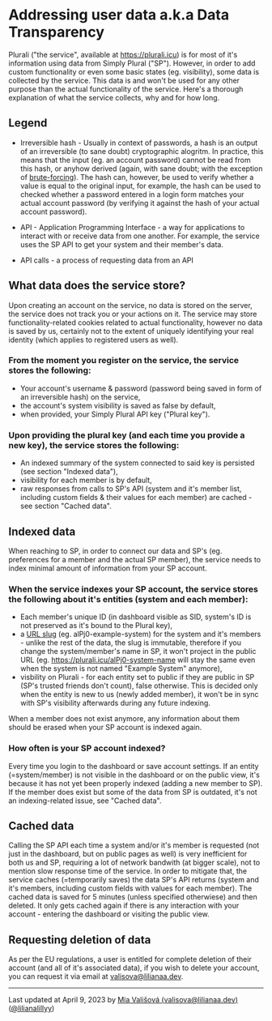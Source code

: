 
# Addressing user data a.k.a Data Transparency

Plurali ("the service", available at https://plurali.icu) is for most of it's information using data from Simply Plural ("SP"). However, in order to add custom functionality or even some basic states (eg. visibility), some data is collected by the service. This data is and won't be used for any other purpose than the actual functionality of the service. Here's a thorough explanation of what the service collects, why and for how long.

## Legend

- Irreversible hash - Usually in context of passwords, a hash is an output of an irreversible (to sane doubt) cryptographic alogritm. In practice, this means that the input (eg. an account password) cannot be read from this hash, or anyhow derived (again, with sane doubt; with the exception of [brute-forcing](https://en.wikipedia.org/wiki/Brute-force_attack)). The hash can, however, be used to verify whether a value is equal to the original input, for example, the hash can be used to checked whether a password entered in a login form matches your actual account password (by verifying it against the hash of your actual account password).

- API - Application Programming Interface - a way for applications to interact with or receive data from one another. For example, the service uses the SP API to get your system and their member's data.
- API calls - a process of requesting data from an API

## What data does the service store?

Upon creating an account on the service, no data is stored on the server, the service does not track you or your actions on it. The service may store functionality-related cookies related to actual functionality, however no data is saved by us, certainly not to the extent of uniquely identifying your real identity (which applies to registered users as well).

### From the moment you register on the service, the service stores the following:

- Your account's username & password (password being saved in form of an irreversible hash) on the service,
- the account's system visibility is saved as false by default,
- when provided, your Simply Plural API key ("Plural key").

### Upon providing the plural key (and each time you provide a new key), the service stores the following:

- An indexed summary of the system connected to said key is persisted (see section "Indexed data"),
- visibility for each member is by default,
- raw responses from calls to SP's API (system and it's member list, including custom fields & their values for each member) are cached - see section "Cached data".

## Indexed data

When reaching to SP, in order to connect our data and SP's (eg. preferences for a member and the actual SP member), the service needs to index minimal amount of information from your SP account.

### When the service indexes your SP account, the service stores the following about it's entities (system and each member):
- Each member's unique ID (in dashboard visible as SID, system's ID is not preserved as it's bound to the Plural key),
- a [URL slug](https://www.semrush.com/blog/what-is-a-url-slug/) (eg. alPj0-example-system) for the system and it's members - unlike the rest of the data, the slug is immutable, therefore if you change the system/member's name in SP, it won't project in the public URL (eg. https://plurali.icu/alPj0-system-name will stay the same even when the system is not named "Example System" anymore),
- visbility on Plurali - for each entity set to public if they are public in SP (SP's trusted friends don't count), false otherwise. This is decided only when the entity is new to us (newly added member), it won't be in sync with SP's visibility afterwards during any future indexing.

When a member does not exist anymore, any information about them should be erased when your SP account is indexed again.

### How often is your SP account indexed?

Every time you login to the dashboard or save account settings. If an entity (=system/member) is not visible in the dashboard or on the public view, it's because it has not yet been properly indexed (adding a new member to SP). If the member does exist but some of the data from SP is outdated, it's not an indexing-related issue, see "Cached data".

## Cached data

Calling the SP API each time a system and/or it's member is requested (not just in the dashboard, but on public pages as well) is very inefficient for both us and SP, requiring a lot of network bandwith (at bigger scale), not to mention slow response time of the service. In order to mitigate that, the service caches (=temporarily saves) the data SP's API returns (system and it's members, including custom fields with values for each member). The cached data is saved for 5 minutes (unless specified otherwiese) and then deleted. It only gets cached again if there is any interaction with your account - entering the dashboard or visiting the public view.

## Requesting deletion of data

As per the EU regulations, a user is entitled for complete deletion of their account (and all of it's associated data), if you wish to delete your account, you can request it via email at valisova@lilianaa.dev.

<hr>

Last updated at April 9, 2023 by [Mia Vališová (valisova@lilianaa.dev)](mailto:valisova@lilianaa.dev) ([@lilianalillyy](https://github.com/lilianalillyy))

